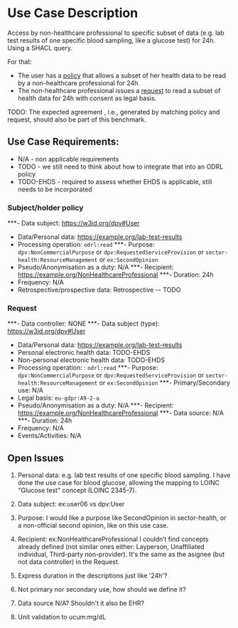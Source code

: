 # Use Case Description

Access by non-healthcare professional to specific subset of data (e.g. lab test results of one specific blood sampling, like a glucose test) for 24h. Using a SHACL query.

For that:
- The user has a [policy](policy-06-SHACL.ttl) that allows a subset of her health data to be read by a non-healthcare professional for 24h.
- The non-healthcare professional issues a [request](request-06-SHACL.ttl) to read a subset of health data for 24h with consent as legal basis.

TODO: The expected agreement , i.e., generated by matching policy and request, should also be part of this benchmark.

## Use Case Requirements:

- N/A - non applicable requirements
- TODO - we still need to think about how to integrate that into an ODRL policy
- TODO-EHDS - required to assess whether EHDS is applicable, still needs to be incorporated 

### Subject/holder policy

***- Data subject: <https://w3id.org/dpv#User>
- Data/Personal data: <https://example.org/lab-test-results>
- Processing operation: `odrl:read`
***- Purpose: `dpv:NonCommercialPurpose` or `dpv:RequestedServiceProvision` or `sector-health:ResourceManagement` or `ex:SecondOpinion`
- Pseudo/Anonymisation as a duty: N/A
***- Recipient: <https://example.org/NonHealthcareProfessional>
***- Duration: 24h
- Frequency: N/A
- Retrospective/prospective data: Retrospective -- TODO

### Request

***- Data controller: NONE
***- Data subject (type): <https://w3id.org/dpv#User>
- Data/Personal data: <https://example.org/lab-test-results>
- Personal electronic health data: TODO-EHDS
- Non-personal electronic health data: TODO-EHDS
- Processing operation: : `odrl:read`
***- Purpose: `dpv:NonCommercialPurpose` or `dpv:RequestedServiceProvision` or `sector-health:ResourceManagement` or `ex:SecondOpinion`
***- Primary/Secondary use: N/A
- Legal basis: `eu-gdpr:A9-2-a`
- Pseudo/Anonymisation as a duty: N/A
***- Recipient: <https://example.org/NonHealthcareProfessional>
***- Data source: N/A
***- Duration: 24h
- Frequency: N/A
- Events/Activities: N/A

## Open Issues

1. Personal data: e.g. lab test results of one specific blood sampling. I have done the use case for blood glucose, allowing the mapping to LOINC "Glucose test" concept (LOINC 2345-7).

2. Data subject:
    ex:user06 vs dpv:User

3. Purpose: I would like a purpose like SecondOpinion in sector-health, or a non-official second opinion, like on this use case.

4. Recipient: ex:NonHealthcareProfessional
    I couldn’t find concepts already defined (not similar ones either: Layperson, Unaffiliated individual, Third-party non-provider).
    It's the same as the asignee (but not data controller) in the Request.

5. Express duration in the descriptions just like '24h'?

6. Not primary nor secondary use, how should we define it?

7. Data source N/A? Shouldn't it also be EHR?

8. Unit validation to ucum:mg/dL